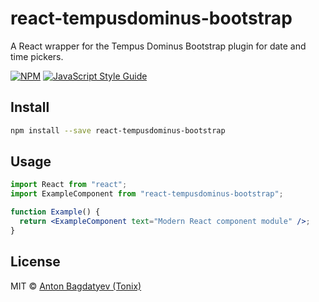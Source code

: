 # react-tempusdominus-bootstrap

A React wrapper for the Tempus Dominus Bootstrap plugin for date and time pickers.

[![NPM](https://img.shields.io/npm/v/react-tempusdominus-bootstrap.svg)](https://www.npmjs.com/package/react-tempusdominus-bootstrap) [![JavaScript Style Guide](https://img.shields.io/badge/code_style-standard-brightgreen.svg)](https://standardjs.com)

## Install

```bash
npm install --save react-tempusdominus-bootstrap
```

## Usage

```jsx
import React from "react";
import ExampleComponent from "react-tempusdominus-bootstrap";

function Example() {
  return <ExampleComponent text="Modern React component module" />;
}
```

## License

MIT © [Anton Bagdatyev (Tonix)](https://github.com/tonix-tuft)

